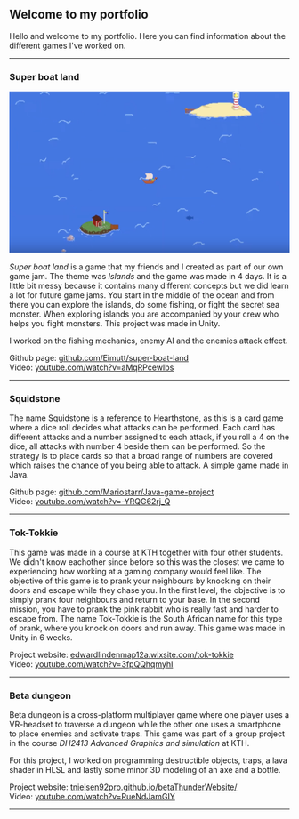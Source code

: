 ## Welcome to my portfolio

Hello and welcome to my portfolio. Here you can find information about the different games I've worked on.

***

### Super boat land

![hej](images/boat1.png)

*Super boat land* is a game that my friends and I created as part of our own game jam. The theme was *Islands* and the game was made in 4 days. It is a little bit messy because it contains many different concepts but we did learn a lot for future game jams. You start in the middle of the ocean and from there you can explore the islands, do some fishing, or fight the secret sea monster. When exploring islands you are accompanied by your crew who helps you fight monsters. 
This project was made in Unity.

I worked on the fishing mechanics, enemy AI and the enemies attack effect.

Github page: [github.com/Eimutt/super-boat-land](https://github.com/Eimutt/super-boat-land)<br>
Video: [youtube.com/watch?v=aMqRPcewIbs](https://www.youtube.com/watch?v=aMqRPcewIbs)<br>

***

### Squidstone
The name Squidstone is a reference to Hearthstone, as this is a card game where a dice roll decides what attacks can be performed. Each card has different attacks and a number assigned to each attack, if you roll a 4 on the dice, all attacks with number 4 beside them can be performed. So the strategy is to place cards so that a broad range of numbers are covered which raises the chance of you being able to attack. A simple game made in Java.

Github page: [github.com/Mariostarr/Java-game-project](https://github.com/Mariostarr/Java-game-project)<br>
Video: [youtube.com/watch?v=-YRQG62rj_Q](https://www.youtube.com/watch?v=-YRQG62rj_Q)

***

### Tok-Tokkie
This game was made in a course at KTH together with four other students. We didn't know eachother since before so this was the closest we came to experiencing how working at a gaming company would feel like.
The objective of this game is to prank your neighbours by knocking on their doors and escape while they chase you. In the first level, the objective is to simply prank four neighbours and return to your base. In the second mission, you have to prank the pink rabbit who is really fast and harder to escape from.
The name Tok-Tokkie is the South African name for this type of prank, where you knock on doors and run away.
This game was made in Unity in 6 weeks.

Project website: [edwardlindenmap12a.wixsite.com/tok-tokkie](https://edwardlindenmap12a.wixsite.com/tok-tokkie) <br>
Video: [youtube.com/watch?v=3fpQQhqmyhI](https://www.youtube.com/watch?v=3fpQQhqmyhI)

***

### Beta dungeon
Beta dungeon is a cross-platform multiplayer game where one player uses a VR-headset to traverse a dungeon while the other one uses a smartphone to place enemies and activate traps. This game was part of a group project in the course *DH2413 Advanced Graphics and simulation* at KTH.

For this project, I worked on programming destructible objects, traps, a lava shader in HLSL and lastly some minor 3D modeling of an axe and a bottle.

Project website: [tnielsen92pro.github.io/betaThunderWebsite/](https://tnielsen92pro.github.io/betaThunderWebsite/) <br>
Video: [youtube.com/watch?v=RueNdJamGIY](https://www.youtube.com/watch?v=RueNdJamGIY&feature=emb_title)

***

